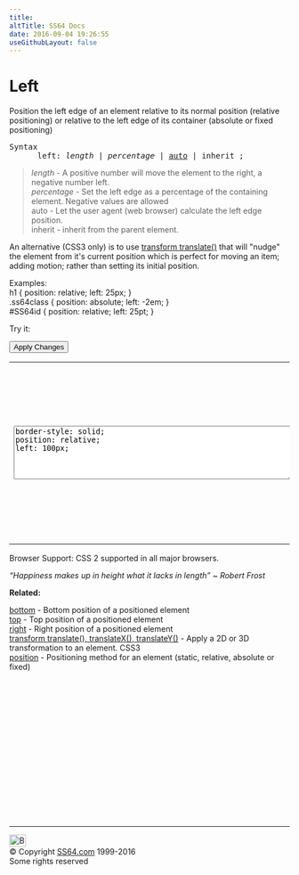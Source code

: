 ```yaml
---
title:
altTitle: SS64 Docs
date: 2016-09-04 19:26:55
useGithubLayout: false
---
```

<!-- #BeginLibraryItem "/Library/head_css.lbi" --><!-- #EndLibraryItem --><h1>Left</h1>
<p>Position the left edge of an element relative to its normal position (<span class="code">relative</span> positioning) or relative to the left edge of its container (<span class="code">absolute</span> or <span class="code">fixed</span> positioning)</p>
<pre>Syntax
      left: <i>length</i> | <i>percentage</i> | <u>auto</u> | inherit ;</pre>
<blockquote>
<p><span class="code"><i>length</i></span> - A positive number will move the element to the right, a negative number left.<br>
<span class="code"><i>percentage</i></span> - Set the left edge  as a percentage of the containing element. Negative values are allowed <br>
<span class="code">auto</span> - Let the user agent (web browser) calculate the left edge position.<br>
<span class="code">inherit</span> - inherit from the parent element.</p>
</blockquote>
<p>An alternative (CSS3 only) is to use <a href="transform.html">transform translate()</a> that  will  "nudge" the element from it's current position which is perfect for moving an item; adding motion; rather than setting its initial position.<br>
</p>
<p>Examples:<br>
  <span class="code">h1 { position: relative; left: 25px; }<br>
    .ss64class { position: absolute; left: -2em; }</span><br>
    <span class="code">#SS64id { position: relative; left: 25pt;  }</span>    <br>
</p>
<p>Try it:</p><input type="button" onclick="ApplyStyle()" value="Apply Changes">
<table>
  <tbody><tr>
    <td><textarea name="tryit" id="trycode" cols="60" rows="6" onfocus="this.style.background='#fff';" onblur="this.style.background='#eee';" tabindex="1">border-style: solid;
position: relative;
left: 100px;
</textarea></td>
    <td><div id="tryresult">This is a sample of text with a CSS border. The border helps to display the position of the text DIV.</div></td>
  </tr>
</tbody></table>
<p>Browser Support: CSS 2 supported in all major browsers.</p>
<p class="quote"><i>“Happiness makes up in height what it lacks in length”   ~ Robert Frost</i></p><p><b>Related:</b></p>
<p> <a href="bottom.html">bottom</a> - Bottom position of a positioned element<br>
<a href="top.html">top</a> - Top position of a positioned element<br>
<a href="right.html">right</a> - Right position of a positioned element<br>
<a href="transform.html">transform translate(), translateX(),  translateY()</a> - Apply a 2D or 3D transformation to an element. CSS3<br>
<a href="position.html">position</a> - Positioning method  for an element (static, relative, absolute or fixed)</p><!-- #BeginLibraryItem "/Library/foot_css.lbi" --><p>
<!-- CSS -->
<ins class="adsbygoogle" style="display:inline-block;width:300px;height:250px" data-ad-client="ca-pub-6140977852749469" data-ad-slot="2739097502"></ins>
<script>
(adsbygoogle = window.adsbygoogle || []).push({});
</script></p>
<hr>
<div id="bl" class="footer"><a href="left.html#"><img src="../images/top.png" width="30" height="22" alt="Back to the Top"></a></div>
<div id="br" class="footer, tagline">© Copyright <a href="../index.html">SS64.com</a> 1999-2016<br>
Some rights reserved</div><!-- #EndLibraryItem -->

